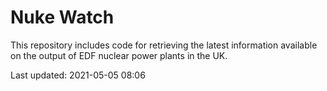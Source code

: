 # Nuke Watch

This repository includes code for retrieving the latest information available on the output of EDF nuclear power plants in the UK.

Last updated: 2021-05-05 08:06